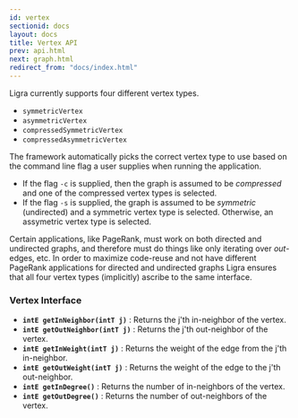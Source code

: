 ```yaml
---
id: vertex
sectionid: docs
layout: docs
title: Vertex API
prev: api.html
next: graph.html
redirect_from: "docs/index.html"
---
```


Ligra currently supports four different vertex types. 

* `symmetricVertex`
* `asymmetricVertex`
* `compressedSymmetricVertex`
* `compressedAsymmetricVertex`

The framework automatically picks the correct vertex type to use based on
the command line flag a user supplies when running the application. 

* If the flag `-c` is supplied, then the graph is assumed to be *compressed* and 
one of the compressed vertex types is selected. 
* If the flag `-s` is supplied, the graph is assumed to be *symmetric* (undirected) 
and a symmetric vertex type is selected. Otherwise, an assymetric vertex type is selected. 

Certain applications, like PageRank, must work on both directed and undirected graphs,
and therefore must do things like only iterating over *out*-edges, etc. In order to maximize
code-reuse and not have different PageRank applications for directed and undirected graphs
Ligra ensures that all four vertex types (implicitly) ascribe to the same interface. 

### **Vertex Interface**

* **`intE getInNeighbor(intT j)`** : Returns the j'th in-neighbor of the vertex. 
* **`intE getOutNeighbor(intT j)`** : Returns the j'th out-neighbor of the vertex. 
* **`intE getInWeight(intT j)`** : Returns the weight of the edge from the j'th in-neighbor.
* **`intE getOutWeight(intT j)`** : Returns the weight of the edge to the j'th out-neighbor.
* **`intE getInDegree()`** : Returns the number of in-neighbors of the vertex.
* **`intE getOutDegree()`** : Returns the number of out-neighbors of the vertex.


